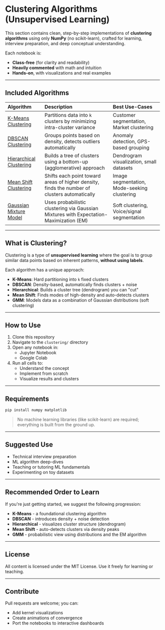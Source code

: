 # Clustering Algorithms (Unsupervised Learning)

This section contains clean, step-by-step implementations of **clustering algorithms** using only **NumPy** (no scikit-learn), crafted for learning, interview preparation, and deep conceptual understanding.

Each notebook is:
- **Class-free** (for clarity and readability)
- **Heavily commented** with math and intuition
- **Hands-on**, with visualizations and real examples

---

## Included Algorithms

| Algorithm                 | Description                                                                 | Best Use-Cases                                 |
|:--------------------------|:-----------------------------------------------------------------------------|:------------------------------------------------|
| [K-Means Clustering](https://github.com/Tanu-N-Prabhu/Python/tree/master/Machine%20Learning%20Interview%20Prep%20Questions/Unsupervised%20Learning%20Algorithms/Clustering%20Algorithms/K-Means%20Clustering)         | Partitions data into `k` clusters by minimizing intra-cluster variance               | Customer segmentation, Market clustering       |
| [DBSCAN Clustering](https://github.com/Tanu-N-Prabhu/Python/tree/master/Machine%20Learning%20Interview%20Prep%20Questions/Unsupervised%20Learning%20Algorithms/Clustering%20Algorithms/DBSCAN%20Clustering)         | Groups points based on density, detects outliers automatically                        | Anomaly detection, GPS-based grouping          |
| [Hierarchical Clustering](https://github.com/Tanu-N-Prabhu/Python/tree/master/Machine%20Learning%20Interview%20Prep%20Questions/Unsupervised%20Learning%20Algorithms/Clustering%20Algorithms/Hierarchical%20Clustering) | Builds a tree of clusters using a bottom-up (agglomerative) approach                  | Dendrogram visualization, small datasets       |
| [Mean Shift Clustering]([./mean_shift_from_scratch.ipynb](https://github.com/Tanu-N-Prabhu/Python/tree/master/Machine%20Learning%20Interview%20Prep%20Questions/Unsupervised%20Learning%20Algorithms/Clustering%20Algorithms/Mean%20Shift%20Clustering)) | Shifts each point toward areas of higher density, finds the number of clusters automatically | Image segmentation, Mode-seeking clustering    |
| [Gaussian Mixture Model](https://github.com/Tanu-N-Prabhu/Python/tree/master/Machine%20Learning%20Interview%20Prep%20Questions/Unsupervised%20Learning%20Algorithms/Clustering%20Algorithms/Gaussian%20Mixture%20Model)               | Uses probabilistic clustering via Gaussian Mixtures with Expectation-Maximization (EM) | Soft clustering, Voice/signal segmentation     |

---

## What is Clustering?

Clustering is a type of **unsupervised learning** where the goal is to group similar data points based on inherent patterns, **without using labels**.

Each algorithm has a unique approach:
- **K-Means**: Hard partitioning into `k` fixed clusters
- **DBSCAN**: Density-based, automatically finds clusters + noise
- **Hierarchical**: Builds a cluster tree (dendrogram) you can "cut"
- **Mean Shift**: Finds modes of high-density and auto-detects clusters
- **GMM**: Models data as a combination of Gaussian distributions (soft clustering)

---

## How to Use

1. Clone this repository
2. Navigate to the `clustering/` directory
3. Open any notebook in:
   - Jupyter Notebook
   - Google Colab
4. Run all cells to:
   - Understand the concept
   - Implement from scratch
   - Visualize results and clusters

---

## Requirements

```bash
pip install numpy matplotlib
```

> No machine learning libraries (like scikit-learn) are required; everything is built from the ground up.

---

##  Suggested Use
* Technical interview preparation
* ML algorithm deep-dives
* Teaching or tutoring ML fundamentals
* Experimenting on toy datasets

---

## Recommended Order to Learn
If you're just getting started, we suggest the following progression:

* **K-Means** - a foundational clustering algorithm
* **DBSCAN** - introduces density + noise detection
* **Hierarchical** - visualizes cluster structure (dendrogram)
* **Mean Shift** - auto-detects clusters via density peaks
* **GMM** - probabilistic view using distributions and the EM algorithm

---

## License
All content is licensed under the MIT License. Use it freely for learning or teaching.

---

## Contribute

Pull requests are welcome; you can:
   * Add kernel visualizations
   * Create animations of convergence
   * Port the notebooks to interactive dashboards

